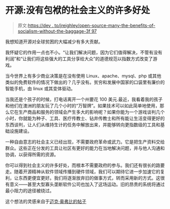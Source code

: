 # 开源:没有包袱的社会主义的许多好处

> 原文:[https://dev . to/jreighley/open-source-many-the-benefits-of-socialism-without-the-baggage-3f 97](https://dev.to/jreighley/open-source-many-of-the-benefits-of-socialism-without-the-baggage-3f97)

我想知道开源对全球贫困的大幅减少有多大贡献。

我怀疑它的作用一点也不小。“让我们解决问题，因为它们值得解决，不管有没有利润”和“让我们将这些强大的工具分享给大众”的道德规范以指数方式改变了游戏。

当今世界上有多少商业决策是在没有使用 Linux、apache、mysql、php 或其他类似的免费软件的情况下做出的？几乎没有。贫穷和发展中国家的口袋里有廉价的智能手机，由 linux 或其变体驱动。

当我还是个孩子的时候，打电话离开一个州要花 100 美元.最近，我看着我的孩子和他们在澳洲的朋友玩了几个小时的“万智牌”。如果技术可以如此简单地使用，那么它在生产商品和服务的领域会产生多大的影响呢？如果你能为一个游戏谈判几个小时，你就能为种子、工具、医疗传教士、钻井传教士和所有能让生活变得更好的东西谈判，让人们从维持生计的任务中解放出来，并能够转向更指数级的工具和基础设施建设。

一种自由意志的社会主义已经出现，不需要政府革命或武力。它是把生产资料交给群众。这些正在分发的工具让社区有更好的能力在当地解决问题，并与他人沟通和协调，以获得所需的资源。

你可以得到社会主义的许多好处，而根本不需要政府的参与。我们还有很长的路要走。随着开源精神从软件领域传播到硬件领域，我们可以期待它进一步加速它的复利，让东西更便宜更好。我们将逐渐放弃旧的做事方式，转而采用新的方式。这很有意义——甚至大型寡头垄断软件公司也加入了这场运动。旧的昂贵的系统将通过最小阻力的途径被绕过。

这个想法的灵感来自于[迈克·奥弗比的帖子](https://dev.to/lethargilistic/open-source-has-not-failed-dont-cover-up-corporate-abuse-of-open-source-3ffe)